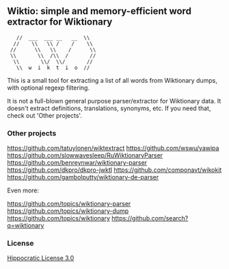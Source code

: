 ## Wiktio: simple and memory-efficient word extractor for Wiktionary ##

```
   //  ___  ___ __   __  \\
  //    \\   \\ /    /    \\
 //      \\   \\    /      \\
 \\       \\  /\\  /       //
  \\       \\/  \\/       //
   \\  w  i  k  t  i  o  //
```

This is a small tool for extracting a list of all words from Wiktionary dumps, with optional regexp filtering.

It is not a full-blown general purpose parser/extractor for Wiktionary data. It doesn't extract definitions, translations, synonyms, etc. If you need that, check out 'Other projects'.

### Other projects ###

https://github.com/tatuylonen/wiktextract
https://github.com/wswu/yawipa
https://github.com/slowwavesleep/RuWiktionaryParser
https://github.com/benreynwar/wiktionary-parser
https://github.com/dkpro/dkpro-jwktl
https://github.com/componavt/wikokit
https://github.com/gambolputty/wiktionary-de-parser

Even more:

https://github.com/topics/wiktionary-parser
https://github.com/topics/wiktionary-dump
https://github.com/topics/wiktionary
https://github.com/search?q=wiktionary

### License ###

[Hippocratic License 3.0](https://firstdonoharm.dev/)

